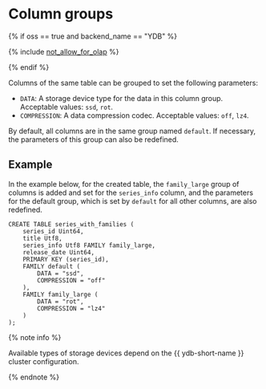 # Column groups

{% if oss == true and backend_name == "YDB" %}

{% include [not_allow_for_olap](../../../../_includes/not_allow_for_olap_note.md) %}

{% endif %}

Columns of the same table can be grouped to set the following parameters:

* `DATA`: A storage device type for the data in this column group. Acceptable values: ```ssd```, ```rot```.
* `COMPRESSION`: A data compression codec. Acceptable values: ```off```, ```lz4```.

By default, all columns are in the same group named ```default```.  If necessary, the parameters of this group can also be redefined.

## Example

In the example below, for the created table, the ```family_large``` group of columns is added and set for the ```series_info``` column, and the parameters for the default group, which is set by ```default``` for all other columns, are also redefined.

```yql
CREATE TABLE series_with_families (
    series_id Uint64,
    title Utf8,
    series_info Utf8 FAMILY family_large,
    release_date Uint64,
    PRIMARY KEY (series_id),
    FAMILY default (
        DATA = "ssd",
        COMPRESSION = "off"
    ),
    FAMILY family_large (
        DATA = "rot",
        COMPRESSION = "lz4"
    )
);
```

{% note info %}

Available types of storage devices depend on the {{ ydb-short-name }} cluster configuration.

{% endnote %}
